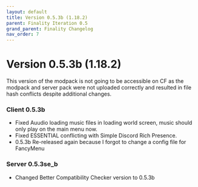 ```yaml
---
layout: default
title: Version 0.5.3b (1.18.2)
parent: Finality Iteration 0.5
grand_parent: Finality Changelog
nav_order: 7
---
```

# Version 0.5.3b (1.18.2)
This version of the modpack is not going to be accessible on CF as the modpack and server pack were not uploaded correctly and resulted in file hash conflicts despite additional changes.

### Client 0.5.3b
* Fixed Auudio loading music files in loading world screen, music should only play on the main menu now.
* Fixed ESSENTIAL conflicting with Simple Discord Rich Presence.
* 0.5.3b Re-released again because I forgot to change a config file for FancyMenu

### Server 0.5.3se_b
* Changed Better Compatibility Checker version to 0.5.3b